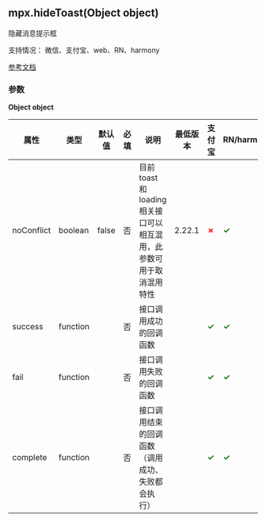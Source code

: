 ## mpx.hideToast(Object object)

隐藏消息提示框

支持情况： 微信、支付宝、web、RN、harmony

[参考文档](https://developers.weixin.qq.com/miniprogram/dev/api/ui/interaction/wx.hideToast.html)

### 参数
**Object object**

| 属性        | 类型     | 默认值 | 必填 | 说明                                         | 最低版本 | 支付宝 | RN/harmony | web |
|-------------|----------|--------|------|----------------------------------------------|----------|--------|------------|-----|
| noConflict  | boolean  | false  | 否   | 目前 toast 和 loading 相关接口可以相互混用，此参数可用于取消混用特性 | 2.22.1    | <span style="color: red; font-weight: bold;">✗</span> | <span style="color: green; font-weight: bold;">✓</span> | <span style="color: red; font-weight: bold;">✗</span> |
| success     | function |        | 否   | 接口调用成功的回调函数                       |          | <span style="color: green; font-weight: bold;">✓</span> | <span style="color: green; font-weight: bold;">✓</span> | <span style="color: green; font-weight: bold;">✓</span> |
| fail        | function |        | 否   | 接口调用失败的回调函数                       |          | <span style="color: green; font-weight: bold;">✓</span> | <span style="color: green; font-weight: bold;">✓</span> | <span style="color: green; font-weight: bold;">✓</span> |
| complete    | function |        | 否   | 接口调用结束的回调函数（调用成功、失败都会执行） |          | <span style="color: green; font-weight: bold;">✓</span> | <span style="color: green; font-weight: bold;">✓</span> | <span style="color: green; font-weight: bold;">✓</span> |

